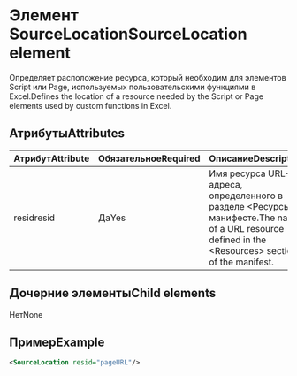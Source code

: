 # <a name="sourcelocation-element"></a><span data-ttu-id="5fa23-101">Элемент SourceLocation</span><span class="sxs-lookup"><span data-stu-id="5fa23-101">SourceLocation element</span></span>

<span data-ttu-id="5fa23-102">Определяет расположение ресурса, который необходим для элементов Script или Page, используемых пользовательскими функциями в Excel.</span><span class="sxs-lookup"><span data-stu-id="5fa23-102">Defines the location of a resource needed by the Script or Page elements used by custom functions in Excel.</span></span>

## <a name="attributes"></a><span data-ttu-id="5fa23-103">Атрибуты</span><span class="sxs-lookup"><span data-stu-id="5fa23-103">Attributes</span></span>

| <span data-ttu-id="5fa23-104">**Атрибут**</span><span class="sxs-lookup"><span data-stu-id="5fa23-104">**Attribute**</span></span> | <span data-ttu-id="5fa23-105">**Обязательное**</span><span class="sxs-lookup"><span data-stu-id="5fa23-105">**Required**</span></span> | <span data-ttu-id="5fa23-106">**Описание**</span><span class="sxs-lookup"><span data-stu-id="5fa23-106">**Description**</span></span>                                                                      |
|---------------|--------------|--------------------------------------------------------------------------------------|
| <span data-ttu-id="5fa23-107">resid</span><span class="sxs-lookup"><span data-stu-id="5fa23-107">resid</span></span>         | <span data-ttu-id="5fa23-108">Да</span><span class="sxs-lookup"><span data-stu-id="5fa23-108">Yes</span></span>          | <span data-ttu-id="5fa23-109">Имя ресурса URL-адреса, определенного в разделе &lt;Ресурсы&gt; в манифесте.</span><span class="sxs-lookup"><span data-stu-id="5fa23-109">The name of a URL resource defined in the &lt;Resources&gt; section of the manifest.</span></span> |

## <a name="child-elements"></a><span data-ttu-id="5fa23-110">Дочерние элементы</span><span class="sxs-lookup"><span data-stu-id="5fa23-110">Child elements</span></span>

<span data-ttu-id="5fa23-111">Нет</span><span class="sxs-lookup"><span data-stu-id="5fa23-111">None</span></span>

## <a name="example"></a><span data-ttu-id="5fa23-112">Пример</span><span class="sxs-lookup"><span data-stu-id="5fa23-112">Example</span></span>

```xml
<SourceLocation resid="pageURL"/>
```